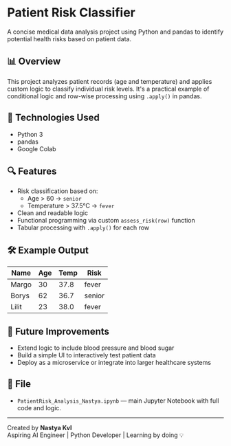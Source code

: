 # Patient Risk Classifier

A concise medical data analysis project using Python and pandas to identify potential health risks based on patient data.

## 📊 Overview

This project analyzes patient records (age and temperature) and applies custom logic to classify individual risk levels. It's a practical example of conditional logic and row-wise processing using `.apply()` in pandas.

## 🧠 Technologies Used

- Python 3
- pandas
- Google Colab

## 🔍 Features

- Risk classification based on:
  - Age > 60 → `senior`
  - Temperature > 37.5°C → `fever`
- Clean and readable logic
- Functional programming via custom `assess_risk(row)` function
- Tabular processing with `.apply()` for each row

## 🛠 Example Output

| Name   | Age | Temp | Risk         |
|--------|-----|------|--------------|
| Margo  | 30  | 37.8 | fever        |
| Borys  | 62  | 36.7 | senior       |
| Lilit  | 23  | 38.0 | fever        |

## 🚀 Future Improvements

- Extend logic to include blood pressure and blood sugar
- Build a simple UI to interactively test patient data
- Deploy as a microservice or integrate into larger healthcare systems

## 📂 File

- `PatientRisk_Analysis_Nastya.ipynb` — main Jupyter Notebook with full code and logic.

---

Created by **Nastya Kvl**  
Aspiring AI Engineer | Python Developer | Learning by doing 💡
